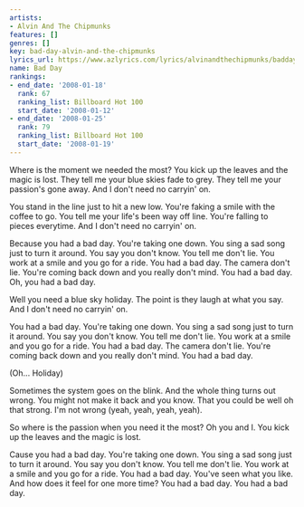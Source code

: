 ```yaml
---
artists:
- Alvin And The Chipmunks
features: []
genres: []
key: bad-day-alvin-and-the-chipmunks
lyrics_url: https://www.azlyrics.com/lyrics/alvinandthechipmunks/badday.html
name: Bad Day
rankings:
- end_date: '2008-01-18'
  rank: 67
  ranking_list: Billboard Hot 100
  start_date: '2008-01-12'
- end_date: '2008-01-25'
  rank: 79
  ranking_list: Billboard Hot 100
  start_date: '2008-01-19'
---
```


Where is the moment we needed the most?
You kick up the leaves and the magic is lost.
They tell me your blue skies fade to grey.
They tell me your passion's gone away.
And I don't need no carryin' on.

You stand in the line just to hit a new low.
You're faking a smile with the coffee to go.
You tell me your life's been way off line.
You're falling to pieces everytime.
And I don't need no carryin' on.

Because you had a bad day.
You're taking one down.
You sing a sad song just to turn it around.
You say you don't know.
You tell me don't lie.
You work at a smile and you go for a ride.
You had a bad day.
The camera don't lie.
You're coming back down and you really don't mind.
You had a bad day.
Oh, you had a bad day.

Well you need a blue sky holiday.
The point is they laugh at what you say.
And I don't need no carryin' on.

You had a bad day.
You're taking one down.
You sing a sad song just to turn it around.
You say you don't know.
You tell me don't lie.
You work at a smile and you go for a ride.
You had a bad day.
The camera don't lie.
You're coming back down and you really don't mind.
You had a bad day.

(Oh... Holiday)

Sometimes the system goes on the blink.
And the whole thing turns out wrong.
You might not make it back and you know.
That you could be well oh that strong.
I'm not wrong (yeah, yeah, yeah, yeah).

So where is the passion when you need it the most?
Oh you and I.
You kick up the leaves and the magic is lost.

Cause you had a bad day.
You're taking one down.
You sing a sad song just to turn it around.
You say you don't know.
You tell me don't lie.
You work at a smile and you go for a ride.
You had a bad day.
You've seen what you like.
And how does it feel for one more time?
You had a bad day.
You had a bad day.



